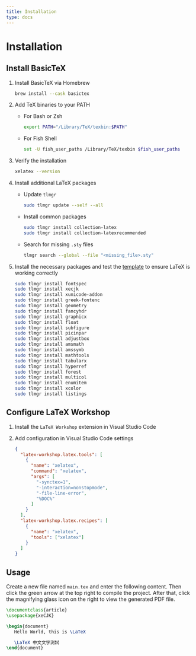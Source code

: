 ```yaml
---
title: Installation
type: docs
---
```


# Installation

## Install BasicTeX

1. Install BasicTeX via Homebrew
   ```sh
   brew install --cask basictex
   ```
2. Add TeX binaries to your PATH

   - For Bash or Zsh
     ```sh
     export PATH="/Library/TeX/texbin:$PATH"
     ```
   - For Fish Shell
     ```sh
     set -U fish_user_paths /Library/TeX/texbin $fish_user_paths
     ```

3. Verify the installation
   ```sh
   xelatex --version
   ```
4. Install additional LaTeX packages

   - Update `tlmgr`
     ```sh
     sudo tlmgr update --self --all
     ```
   - Install common packages
     ```sh
     sudo tlmgr install collection-latex
     sudo tlmgr install collection-latexrecommended
     ```
   - Search for missing `.sty` files
     ```sh
     tlmgr search --global --file "<missing_file>.sty"
     ```

5. Install the necessary packages and test the [template](https://note.userwei.com/docs/template/programming/latex/) to ensure LaTeX is working correctly

   ```sh
   sudo tlmgr install fontspec
   sudo tlmgr install xecjk
   sudo tlmgr install xunicode-addon
   sudo tlmgr install greek-fontenc
   sudo tlmgr install geometry
   sudo tlmgr install fancyhdr
   sudo tlmgr install graphicx
   sudo tlmgr install float
   sudo tlmgr install subfigure
   sudo tlmgr install picinpar
   sudo tlmgr install adjustbox
   sudo tlmgr install amsmath
   sudo tlmgr install amssymb
   sudo tlmgr install mathtools
   sudo tlmgr install tabularx
   sudo tlmgr install hyperref
   sudo tlmgr install forest
   sudo tlmgr install multicol
   sudo tlmgr install enumitem
   sudo tlmgr install xcolor
   sudo tlmgr install listings
   ```

## Configure LaTeX Workshop

1. Install the `LaTeX Workshop` extension in Visual Studio Code
2. Add configuration in Visual Studio Code settings

   ```json
   {
     "latex-workshop.latex.tools": [
       {
         "name": "xelatex",
         "command": "xelatex",
         "args": [
           "-synctex=1",
           "-interaction=nonstopmode",
           "-file-line-error",
           "%DOC%"
         ]
       }
     ],
     "latex-workshop.latex.recipes": [
       {
         "name": "xelatex",
         "tools": ["xelatex"]
       }
     ]
   }
   ```

## Usage

Create a new file named `main.tex` and enter the following content. Then click the green arrow at the top right to compile the project. After that, click the magnifying glass icon on the right to view the generated PDF file.

```tex
\documentclass{article}
\usepackage{xeCJK}

\begin{document}
   Hello World, this is \LaTeX

   \LaTeX 中文文字測試
\end{document}
```
